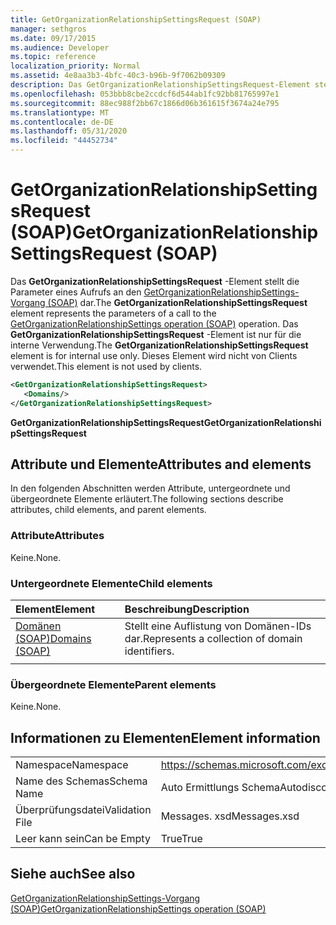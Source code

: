 ```yaml
---
title: GetOrganizationRelationshipSettingsRequest (SOAP)
manager: sethgros
ms.date: 09/17/2015
ms.audience: Developer
ms.topic: reference
localization_priority: Normal
ms.assetid: 4e8aa3b3-4bfc-40c3-b96b-9f7062b09309
description: Das GetOrganizationRelationshipSettingsRequest-Element stellt die Parameter eines Aufrufs an den GetOrganizationRelationshipSettings-Vorgang (SOAP) dar. Das GetOrganizationRelationshipSettingsRequest-Element ist nur für die interne Verwendung. Dieses Element wird nicht von Clients verwendet.
ms.openlocfilehash: 053bbb8cbe2ccdcf6d544ab1fc92bb81765997e1
ms.sourcegitcommit: 88ec988f2bb67c1866d06b361615f3674a24e795
ms.translationtype: MT
ms.contentlocale: de-DE
ms.lasthandoff: 05/31/2020
ms.locfileid: "44452734"
---
```

# <a name="getorganizationrelationshipsettingsrequest-soap"></a><span data-ttu-id="03ba1-105">GetOrganizationRelationshipSettingsRequest (SOAP)</span><span class="sxs-lookup"><span data-stu-id="03ba1-105">GetOrganizationRelationshipSettingsRequest (SOAP)</span></span>

<span data-ttu-id="03ba1-106">Das **GetOrganizationRelationshipSettingsRequest** -Element stellt die Parameter eines Aufrufs an den [GetOrganizationRelationshipSettings-Vorgang (SOAP)](getorganizationrelationshipsettings-operation-soap.md) dar.</span><span class="sxs-lookup"><span data-stu-id="03ba1-106">The **GetOrganizationRelationshipSettingsRequest** element represents the parameters of a call to the [GetOrganizationRelationshipSettings operation (SOAP)](getorganizationrelationshipsettings-operation-soap.md) operation.</span></span> <span data-ttu-id="03ba1-107">Das **GetOrganizationRelationshipSettingsRequest** -Element ist nur für die interne Verwendung.</span><span class="sxs-lookup"><span data-stu-id="03ba1-107">The **GetOrganizationRelationshipSettingsRequest** element is for internal use only.</span></span> <span data-ttu-id="03ba1-108">Dieses Element wird nicht von Clients verwendet.</span><span class="sxs-lookup"><span data-stu-id="03ba1-108">This element is not used by clients.</span></span> 
  
```XML
<GetOrganizationRelationshipSettingsRequest>
   <Domains/>
</GetOrganizationRelationshipSettingsRequest>
```

 <span data-ttu-id="03ba1-109">**GetOrganizationRelationshipSettingsRequest**</span><span class="sxs-lookup"><span data-stu-id="03ba1-109">**GetOrganizationRelationshipSettingsRequest**</span></span>
## <a name="attributes-and-elements"></a><span data-ttu-id="03ba1-110">Attribute und Elemente</span><span class="sxs-lookup"><span data-stu-id="03ba1-110">Attributes and elements</span></span>

<span data-ttu-id="03ba1-111">In den folgenden Abschnitten werden Attribute, untergeordnete und übergeordnete Elemente erläutert.</span><span class="sxs-lookup"><span data-stu-id="03ba1-111">The following sections describe attributes, child elements, and parent elements.</span></span>
  
### <a name="attributes"></a><span data-ttu-id="03ba1-112">Attribute</span><span class="sxs-lookup"><span data-stu-id="03ba1-112">Attributes</span></span>

<span data-ttu-id="03ba1-113">Keine.</span><span class="sxs-lookup"><span data-stu-id="03ba1-113">None.</span></span>
  
### <a name="child-elements"></a><span data-ttu-id="03ba1-114">Untergeordnete Elemente</span><span class="sxs-lookup"><span data-stu-id="03ba1-114">Child elements</span></span>

|<span data-ttu-id="03ba1-115">**Element**</span><span class="sxs-lookup"><span data-stu-id="03ba1-115">**Element**</span></span>|<span data-ttu-id="03ba1-116">**Beschreibung**</span><span class="sxs-lookup"><span data-stu-id="03ba1-116">**Description**</span></span>|
|:-----|:-----|
|[<span data-ttu-id="03ba1-117">Domänen (SOAP)</span><span class="sxs-lookup"><span data-stu-id="03ba1-117">Domains (SOAP)</span></span>](domains-soap.md) <br/> |<span data-ttu-id="03ba1-118">Stellt eine Auflistung von Domänen-IDs dar.</span><span class="sxs-lookup"><span data-stu-id="03ba1-118">Represents a collection of domain identifiers.</span></span>  <br/> |
|||
   
### <a name="parent-elements"></a><span data-ttu-id="03ba1-119">Übergeordnete Elemente</span><span class="sxs-lookup"><span data-stu-id="03ba1-119">Parent elements</span></span>

<span data-ttu-id="03ba1-120">Keine.</span><span class="sxs-lookup"><span data-stu-id="03ba1-120">None.</span></span>
  
## <a name="element-information"></a><span data-ttu-id="03ba1-121">Informationen zu Elementen</span><span class="sxs-lookup"><span data-stu-id="03ba1-121">Element information</span></span>

|||
|:-----|:-----|
|<span data-ttu-id="03ba1-122">Namespace</span><span class="sxs-lookup"><span data-stu-id="03ba1-122">Namespace</span></span>  <br/> |https://schemas.microsoft.com/exchange/2010/Autodiscover  <br/> |
|<span data-ttu-id="03ba1-123">Name des Schemas</span><span class="sxs-lookup"><span data-stu-id="03ba1-123">Schema Name</span></span>  <br/> |<span data-ttu-id="03ba1-124">Auto Ermittlungs Schema</span><span class="sxs-lookup"><span data-stu-id="03ba1-124">Autodiscover schema</span></span>  <br/> |
|<span data-ttu-id="03ba1-125">Überprüfungsdatei</span><span class="sxs-lookup"><span data-stu-id="03ba1-125">Validation File</span></span>  <br/> |<span data-ttu-id="03ba1-126">Messages. xsd</span><span class="sxs-lookup"><span data-stu-id="03ba1-126">Messages.xsd</span></span>  <br/> |
|<span data-ttu-id="03ba1-127">Leer kann sein</span><span class="sxs-lookup"><span data-stu-id="03ba1-127">Can be Empty</span></span>  <br/> |<span data-ttu-id="03ba1-128">True</span><span class="sxs-lookup"><span data-stu-id="03ba1-128">True</span></span>  <br/> |
   
## <a name="see-also"></a><span data-ttu-id="03ba1-129">Siehe auch</span><span class="sxs-lookup"><span data-stu-id="03ba1-129">See also</span></span>



[<span data-ttu-id="03ba1-130">GetOrganizationRelationshipSettings-Vorgang (SOAP)</span><span class="sxs-lookup"><span data-stu-id="03ba1-130">GetOrganizationRelationshipSettings operation (SOAP)</span></span>](getorganizationrelationshipsettings-operation-soap.md)

